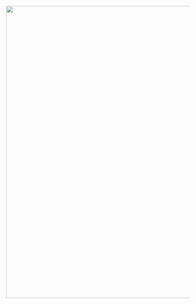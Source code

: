 
<a href="https://raw.githubusercontent.com/AlmeidaAlin3/MachineLearning/master/ProblemSet3/Exercise3/img/3a.png"><img src="https://raw.githubusercontent.com/AlmeidaAlin3/MachineLearning/master/ProblemSet3/Exercise3/img/3a.png" title="" alt="" width="800"></a>


